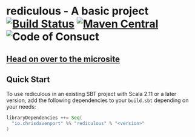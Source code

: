 # rediculous - A basic project [![Build Status](https://travis-ci.com/ChristopherDavenport/rediculous.svg?branch=master)](https://travis-ci.com/ChristopherDavenport/rediculous) [![Maven Central](https://maven-badges.herokuapp.com/maven-central/io.chrisdavenport/rediculous_2.12/badge.svg)](https://maven-badges.herokuapp.com/maven-central/io.chrisdavenport/rediculous_2.12) ![Code of Consuct](https://img.shields.io/badge/Code%20of%20Conduct-Scala-blue.svg)

## [Head on over to the microsite](https://ChristopherDavenport.github.io/rediculous)

## Quick Start

To use rediculous in an existing SBT project with Scala 2.11 or a later version, add the following dependencies to your
`build.sbt` depending on your needs:

```scala
libraryDependencies ++= Seq(
  "io.chrisdavenport" %% "rediculous" % "<version>"
)
```
